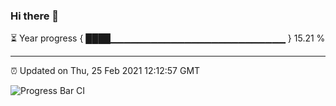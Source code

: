### Hi there 👋

⏳ Year progress { ████▁▁▁▁▁▁▁▁▁▁▁▁▁▁▁▁▁▁▁▁▁▁▁▁▁▁ } 15.21 %

---

⏰ Updated on Thu, 25 Feb 2021 12:12:57 GMT

![Progress Bar CI](https://github.com/liununu/liununu/workflows/Progress%20Bar%20CI/badge.svg)
